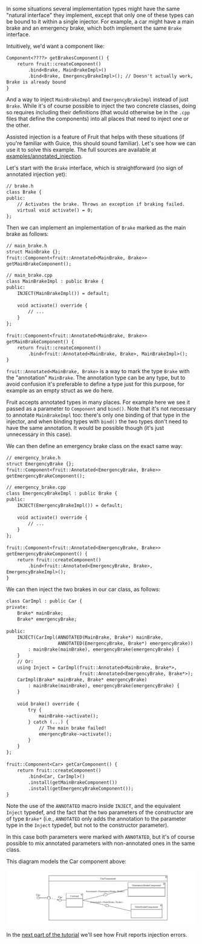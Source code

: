 In some situations several implementation types might have the same "natural interface" they implement, except that only one of these types can be bound to it within a single injector. For example, a car might have a main brake and an emergency brake, which both implement the same `Brake` interface.

Intuitively, we'd want a component like:

    Component<????> getBrakesComponent() {
        return fruit::createComponent()
            .bind<Brake, MainBrakeImpl>()
            .bind<Brake, EmergencyBrakeImpl>(); // Doesn't actually work, Brake is already bound
    }

And a way to inject `MainBrakeImpl` and `EmergencyBrakeImpl` instead of just `Brake`. While it's of course possible to inject the two concrete classes, doing so requires including their definitions (that would otherwise be in the `.cpp` files that define the components) into all places that need to inject one or the other.

Assisted injection is a feature of Fruit that helps with these situations (if you're familiar with Guice, this should sound familiar). Let's see how we can use it to solve this example. The full sources are available at [examples/annotated_injection](https://github.com/google/fruit/tree/master/examples/annotated_injection).

Let's start with the `Brake` interface, which is straightforward (no sign of annotated injection yet):

    // brake.h
    class Brake {
    public:
        // Activates the brake. Throws an exception if braking failed.
        virtual void activate() = 0;
    };

Then we can implement an implementation of `Brake` marked as the main brake as follows:

    // main_brake.h
    struct MainBrake {};
    fruit::Component<fruit::Annotated<MainBrake, Brake>> getMainBrakeComponent();

<div/>

    // main_brake.cpp
    class MainBrakeImpl : public Brake {
    public:
        INJECT(MainBrakeImpl()) = default;
      
        void activate() override {
            // ...
        }
    };
    
    fruit::Component<fruit::Annotated<MainBrake, Brake>> getMainBrakeComponent() {
        return fruit::createComponent()
            .bind<fruit::Annotated<MainBrake, Brake>, MainBrakeImpl>();
    }

`fruit::Annotated<MainBrake, Brake>` is a way to mark the type `Brake` with the "annotation" `MainBrake`. The annotation type can be any type, but to avoid confusion it's preferable to define a type just for this purpose, for example as an empty struct as we do here.

Fruit accepts annotated types in many places. For example here we see it passed as a parameter to `Component` and `bind()`. Note that it's not necessary to annotate `MainBrakeImpl` too: there's only one binding of that type in the injector, and when binding types with `bind()` the two types don't need to have the same annotation. It would be possible though (it's just unnecessary in this case).

We can then define an emergency brake class on the exact same way:

    // emergency_brake.h
    struct EmergencyBrake {};
    fruit::Component<fruit::Annotated<EmergencyBrake, Brake>> getEmergencyBrakeComponent();

<div />

    // emergency_brake.cpp
    class EmergencyBrakeImpl : public Brake {
    public:
        INJECT(EmergencyBrakeImpl()) = default;
      
        void activate() override {
            // ...
        }
    };
    
    fruit::Component<fruit::Annotated<EmergencyBrake, Brake>> getEmergencyBrakeComponent() {
        return fruit::createComponent()
            .bind<fruit::Annotated<EmergencyBrake, Brake>, EmergencyBrakeImpl>();
    }

We can then inject the two brakes in our car class, as follows:

    class CarImpl : public Car {
    private:
        Brake* mainBrake;
        Brake* emergencyBrake;
      
    public:
        INJECT(CarImpl(ANNOTATED(MainBrake, Brake*) mainBrake,
                       ANNOTATED(EmergencyBrake, Brake*) emergencyBrake))
            : mainBrake(mainBrake), emergencyBrake(emergencyBrake) {
        }
        // Or:
        using Inject = CarImpl(fruit::Annotated<MainBrake, Brake*>,
                               fruit::Annotated<EmergencyBrake, Brake*>);
        CarImpl(Brake* mainBrake, Brake* emergencyBrake)
            : mainBrake(mainBrake), emergencyBrake(emergencyBrake) {
        }
      
        void brake() override {
            try {
                mainBrake->activate();
            } catch (...) {
                // The main brake failed!
                emergencyBrake->activate();
            }
        }
    };
    
    fruit::Component<Car> getCarComponent() {
        return fruit::createComponent()
            .bind<Car, CarImpl>()
            .install(getMainBrakeComponent())
            .install(getEmergencyBrakeComponent());
    }

Note the use of the `ANNOTATED` macro inside `INJECT`, and the equivalent `Inject` typedef, and the fact that the two parameters of the constructor are of type `Brake*` (i.e., `ANNOTATED` only adds the annotation to the parameter type in the `Inject` typedef, but not to the constructor parameter).

In this case both parameters were marked with `ANNOTATED`, but it's of course possible to mix annotated parameters with non-annotated ones in the same class.

This diagram models the Car component above:

<p align="center">
    <img src="car_component.png" />
</p>

In the [next part of the tutorial](https://github.com/google/fruit/wiki/tutorial:-errors) we'll see how Fruit reports injection errors.

